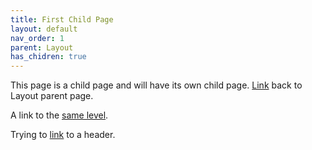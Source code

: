 ```yaml
---
title: First Child Page
layout: default
nav_order: 1
parent: Layout
has_chidren: true
---
```


This page is a child page and will have its own child page. [Link](/docs/layout/layout.md) back to Layout parent page.

A link to the [same level](/docs/layout/subcategory/child-2.md). 

Trying to [link](../layout.md#layout-header) to a header.
